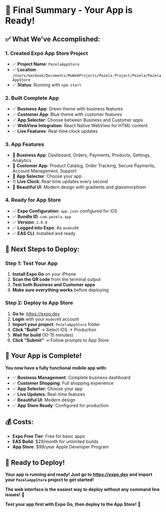 # 🚀 Final Summary - Your App is Ready!

## ✅ **What We've Accomplished:**

### **1. Created Expo App Store Project**
- ✅ **Project Name**: `PezelaAppStore`
- ✅ **Location**: `/Users/macbook/Documents/MoWebProjects/Pezela_Project/Pezela/PezelaAppStore`
- ✅ **Status**: Running with `npm start`

### **2. Built Complete App**
- ✅ **Business App**: Green theme with business features
- ✅ **Customer App**: Blue theme with customer features
- ✅ **App Selector**: Choose between Business and Customer apps
- ✅ **WebView Integration**: React Native WebView for HTML content
- ✅ **Live Features**: Real-time clock updates

### **3. App Features**
- 🏢 **Business App**: Dashboard, Orders, Payments, Products, Settings, Analytics
- 🛒 **Customer App**: Product Catalog, Order Tracking, Secure Payments, Account Management, Support
- 📱 **App Selector**: Choose your app
- ⏰ **Live Clock**: Real-time updates every second
- 🎨 **Beautiful UI**: Modern design with gradients and glassmorphism

### **4. Ready for App Store**
- ✅ **Expo Configuration**: `app.json` configured for iOS
- ✅ **Bundle ID**: `com.pezela.app`
- ✅ **Version**: `2.0.0`
- ✅ **Logged into Expo**: As `modev09`
- ✅ **EAS CLI**: Installed and ready

## 🚀 **Next Steps to Deploy:**

### **Step 1: Test Your App**
1. **Install Expo Go** on your iPhone
2. **Scan the QR code** from the terminal output
3. **Test both Business and Customer apps**
4. **Make sure everything works** before deploying

### **Step 2: Deploy to App Store**
1. **Go to**: https://expo.dev
2. **Login** with your `modev09` account
3. **Import your project**: `PezelaAppStore` folder
4. **Click "Build"** → Select iOS → Production
5. **Wait for build** (10-15 minutes)
6. **Click "Submit"** → Follow prompts to App Store

## 📱 **Your App is Complete!**

**You now have a fully functional mobile app with:**
- ✅ **Business Management**: Complete business dashboard
- ✅ **Customer Shopping**: Full shopping experience
- ✅ **App Selector**: Choose your app
- ✅ **Live Updates**: Real-time features
- ✅ **Beautiful UI**: Modern design
- ✅ **App Store Ready**: Configured for production

## 💰 **Costs:**
- **Expo Free Tier**: Free for basic apps
- **EAS Build**: $29/month for unlimited builds
- **App Store**: $99/year Apple Developer Program

## 🎯 **Ready to Deploy!**

**Your app is running and ready! Just go to https://expo.dev and import your `PezelaAppStore` project to get started!**

**The web interface is the easiest way to deploy without any command line issues!** 🎉

**Test your app first with Expo Go, then deploy to the App Store!** 🚀
